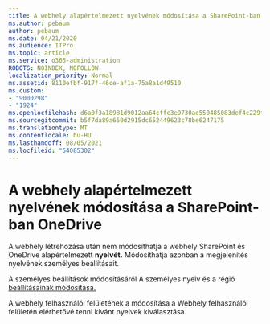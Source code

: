 ```yaml
---
title: A webhely alapértelmezett nyelvének módosítása a SharePoint-ban OneDrive
ms.author: pebaum
author: pebaum
ms.date: 04/21/2020
ms.audience: ITPro
ms.topic: article
ms.service: o365-administration
ROBOTS: NOINDEX, NOFOLLOW
localization_priority: Normal
ms.assetid: 8110efbf-917f-46ce-af1a-75a8a1d49510
ms.custom:
- "9000298"
- "1924"
ms.openlocfilehash: d6a0f3a18981d9012aa64cffc3e9730ae550485083def4c229f1b2235ff98403
ms.sourcegitcommit: b5f7da89a650d2915dc652449623c78be6247175
ms.translationtype: MT
ms.contentlocale: hu-HU
ms.lasthandoff: 08/05/2021
ms.locfileid: "54085302"
---
```

# <a name="change-the-default-site-language-in-sharepoint-or-onedrive"></a>A webhely alapértelmezett nyelvének módosítása a SharePoint-ban OneDrive 

A webhely létrehozása után nem módosíthatja a webhely SharePoint és OneDrive alapértelmezett **nyelvét.** Módosíthatja azonban a megjelenítés nyelvének személyes beállításait.

A személyes beállítások módosításáról A személyes nyelv és a régió [beállításainak módosítása.](https://support.office.com/article/Change-your-personal-language-and-region-settings-caa1fccc-bcdb-42f3-9e5b-45957647ffd7)

A webhely felhasználói felületének [](https://support.office.com/article/choose-the-languages-you-want-to-make-available-for-a-site-s-user-interface-16d3a83c-05ab-4b50-8fbb-ff576a3351e8)a módosítása a Webhely felhasználói felületén elérhetővé tenni kívánt nyelvek kiválasztása.


